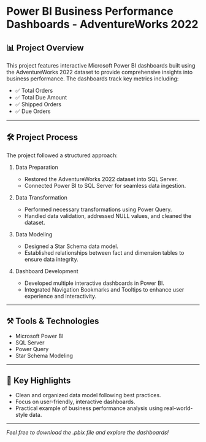 # Power BI Business Performance Dashboards - AdventureWorks 2022

## 📊 Project Overview

This project features interactive Microsoft Power BI dashboards built using the AdventureWorks 2022 dataset to provide comprehensive insights into business performance. The dashboards track key metrics including:

- ✅ Total Orders
- ✅ Total Due Amount
- ✅ Shipped Orders
- ✅ Due Orders

---

## 🛠️ Project Process

The project followed a structured approach:

1. Data Preparation
   - Restored the AdventureWorks 2022 dataset into SQL Server.
   - Connected Power BI to SQL Server for seamless data ingestion.

2. Data Transformation
   - Performed necessary transformations using Power Query.
   - Handled data validation, addressed NULL values, and cleaned the dataset.

3. Data Modeling
   - Designed a Star Schema data model.
   - Established relationships between fact and dimension tables to ensure data integrity.

4. Dashboard Development
   - Developed multiple interactive dashboards in Power BI.
   - Integrated Navigation Bookmarks and Tooltips to enhance user experience and interactivity.

---

## ⚒️ Tools & Technologies

- Microsoft Power BI
- SQL Server
- Power Query
- Star Schema Modeling

---

## 🎯 Key Highlights

- Clean and organized data model following best practices.
- Focus on user-friendly, interactive dashboards.
- Practical example of business performance analysis using real-world-style data.

---

*Feel free to download the .pbix file and explore the dashboards!*
